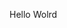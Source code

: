 Hello Wolrd

















































































































































































































































































































































































































































































































































































































































































































































































































































































































































































































































































































































































































































































































































































































































































































































































































































































































































































































































































































































































































































































































































































































































































































































































































































































































































































































































































































































































































































































































































































































































































































































































































































































































































































































































































































































































































































































































































































































































































































































































































































































































































































































































































